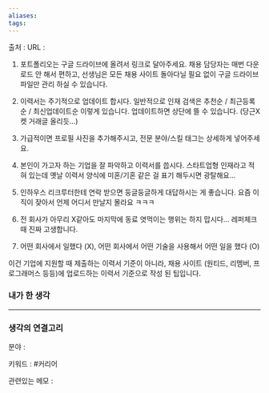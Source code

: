 ```yaml
---
aliases: 
tags:
---
```

출처 : 
URL : 

1. 포트폴리오는 구글 드라이브에 올려서 링크로 달아주세요. 채용 담당자는 매번 다운로드 안 해서 편하고, 선생님은 모든 채용 사이트 돌아다닐 필요 없이 구글 드라이브 파일만 관리 하실 수 있습니다.

2. 이력서는 주기적으로 업데이트 합시다. 일반적으로 인재 검색은 추천순 / 최근등록순 / 최신업데이트순 이렇게 있습니다. 업데이트하면 상단에 뜰 수 있습니다. (당근X켓 거래글 올리듯...)

3. 가급적이면 프로필 사진을 추가해주시고, 전문 분야/스킬 태그는 상세하게 넣어주세요.

4. 본인이 가고자 하는 기업을 잘 파악하고 이력서를 씁시다. 스타트업형 인재라고 적혀 있는데 옛날 이력서 양식에 미혼/기혼 같은 걸 표기 해두시면 광탈해요...

5. 인하우스 리크루터한테 연락 받으면 둥글둥글하게 대답하시는 게 좋습니다. 요즘 이직이 잦아서 언제 어디서 만날지 몰라요 ㅋㅋㅋ

6. 전 회사가 아무리 X같아도 마지막에 동료 엿먹이는 행위는 하지 맙시다... 레퍼체크때 진짜 고생합니다.

7. 어떤 회사에서 일했다 (X), 어떤 회사에서 어떤 기술을 사용해서 어떤 일을 했다 (O)

이건 기업에 지원할 때 제출하는 이력서 기준이 아니라, 채용 사이트 (원티드, 리멤버, 프로그래머스 등등)에 업로드하는 이력서 기준으로 작성 된 팁입니다.

### 내가 한 생각

---
### 생각의 연결고리
분야 : 

키워드 : #커리어 


관련있는 메모 : 
